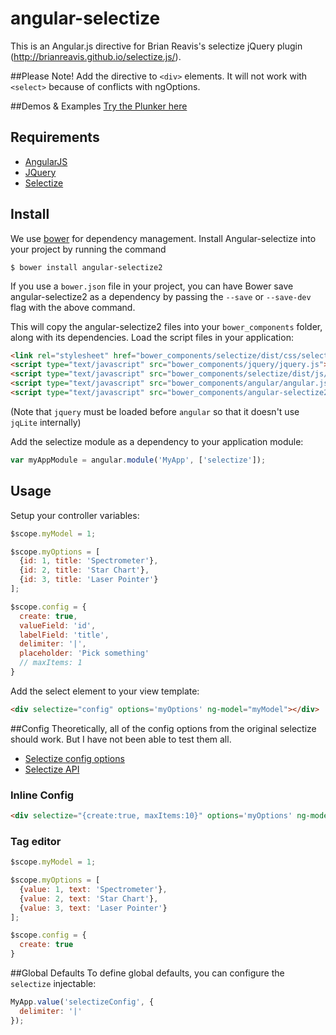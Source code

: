 angular-selectize
==================
This is an Angular.js directive for Brian Reavis's selectize jQuery plugin (http://brianreavis.github.io/selectize.js/).

##Please Note!
Add the directive to `<div>` elements. It will not work with `<select>` because of conflicts with ngOptions.

##Demos & Examples
[Try the Plunker here](http://plnkr.co/edit/pc3eT8?p=preview)

## Requirements

- [AngularJS](http://angularjs.org/)
- [JQuery](http://jquery.com/)
- [Selectize](http://brianreavis.github.io/selectize.js/)

## Install

We use [bower](https://github.com/bower/bower) for dependency management. Install Angular-selectize into your project by running the command

`$ bower install angular-selectize2`

If you use a `bower.json` file in your project, you can have Bower save angular-selectize2 as a dependency by passing the `--save` or `--save-dev` flag with the above command.

This will copy the angular-selectize2 files into your `bower_components` folder, along with its dependencies. Load the script files in your application:
```html
<link rel="stylesheet" href="bower_components/selectize/dist/css/selectize.default.css ">
<script type="text/javascript" src="bower_components/jquery/jquery.js"></script>
<script type="text/javascript" src="bower_components/selectize/dist/js/standalone/selectize.min.js"></script>
<script type="text/javascript" src="bower_components/angular/angular.js"></script>
<script type="text/javascript" src="bower_components/angular-selectize2/dist/selectize.js"></script>
```

(Note that `jquery` must be loaded before `angular` so that it doesn't use `jqLite` internally)


Add the selectize module as a dependency to your application module:

```javascript
var myAppModule = angular.module('MyApp', ['selectize']);
```
## Usage
Setup your controller variables:

```javascript
$scope.myModel = 1;

$scope.myOptions = [
  {id: 1, title: 'Spectrometer'},
  {id: 2, title: 'Star Chart'},
  {id: 3, title: 'Laser Pointer'}
];

$scope.config = {
  create: true,
  valueField: 'id',
  labelField: 'title',
  delimiter: '|',
  placeholder: 'Pick something'
  // maxItems: 1
}
```

Add the select element to your view template:

```html
<div selectize="config" options='myOptions' ng-model="myModel"></div>
```

##Config
Theoretically, all of the config options from the original selectize should work. But I have not been able to test them all.

- [Selectize config options](https://github.com/brianreavis/selectize.js/blob/master/docs/usage.md)
- [Selectize API](https://github.com/brianreavis/selectize.js/blob/master/docs/api.md)


### Inline Config

```html
<div selectize="{create:true, maxItems:10}" options='myOptions' ng-model="myModel"></div>
```

### Tag editor

```javascript
$scope.myModel = 1;

$scope.myOptions = [
  {value: 1, text: 'Spectrometer'},
  {value: 2, text: 'Star Chart'},
  {value: 3, text: 'Laser Pointer'}
];

$scope.config = {
  create: true
}
```

##Global Defaults
To define global defaults, you can configure the `selectize` injectable:

```javascript
MyApp.value('selectizeConfig', {
  delimiter: '|'
});
```
